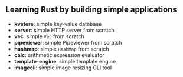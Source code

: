 ## Learning Rust by building simple applications

- **kvstore**: simple key-value database
- **server**: simple HTTP server from scratch
- **vec**: simple `Vec` from scratch
- **pipeviewer**: simple Pipeviewer from scratch
- **hashmap**: simple `HashMap` from scratch
- **calc**: arithmetic expression evaluator
- **template-engine**: simple template engine
- **imagecli**: simple image resizing CLI tool
